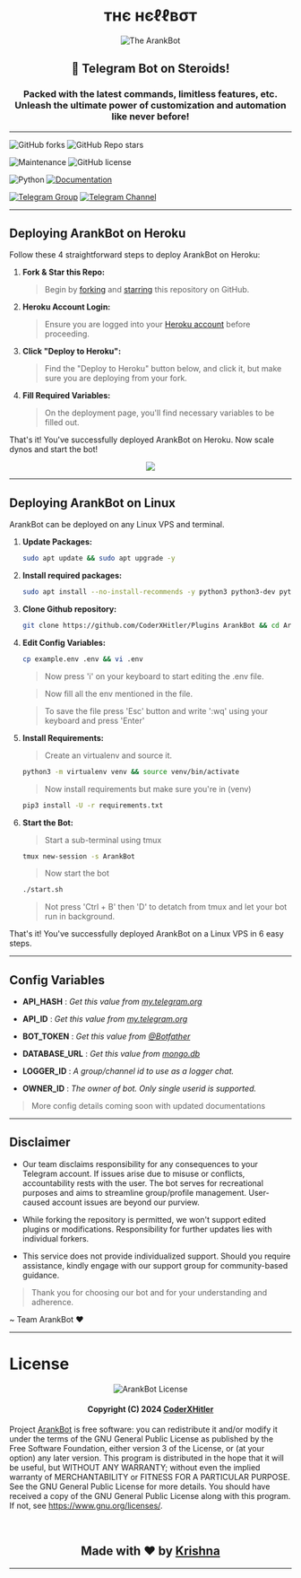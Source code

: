 <h1 align="center"><b>тнє нєℓℓвσт</b></h1>

<p align="center"><img src="https://telegra.ph/file/36f04b4e30580fd1bc0e7.jpg" alt="The ArankBot"></p>

<h2 align="center">🚀 Telegram Bot on Steroids!</h3>

<h3 align="center">
    Packed with the latest commands, limitless features, etc. </br>
    Unleash the ultimate power of customization and automation like never before!
</h3>

---

![GitHub forks](https://img.shields.io/github/forks/CoderXHitler/ArankBot?style=social)
![GitHub Repo stars](https://img.shields.io/github/stars/CoderXHitler/ArankBot?style=social)

![Maintenance](https://img.shields.io/badge/Maintained%3F-Yes-white?&style=social&logo=hugo)
![GitHub license](https://img.shields.io/github/license/CoderXHitler/ArankBot?&style=social&logo=github)

![Python](https://img.shields.io/badge/Python-v3.10-white?style=social&logo=python)
[![Documentation](https://img.shields.io/badge/Documentations-docs.ArankBot.tech-white?&style=social&logo=gitbook)](https://CoderXHitler.gitbook.io/)

[![Telegram Group](https://img.shields.io/badge/Telegram-Group-white?&style=social&logo=telegram)](https://telegram.dog/Carding_Chronicle)
[![Telegram Channel](https://img.shields.io/badge/Telegram-Channel-white?&style=social&logo=telegram)](https://telegram.dog/Mr_Mrs_Krishna)


---

## Deploying ArankBot on Heroku

Follow these 4 straightforward steps to deploy ArankBot on Heroku:

1. **Fork & Star this Repo:**
    > Begin by [forking](https://github.com/CoderXHitler/ArankBot/fork) and [starring](https://github.com/CoderXHitler/ArankBot/) this repository on GitHub.

2. **Heroku Account Login:**
   > Ensure you are logged into your [Heroku account](https://dashboard.heroku.com) before proceeding.

3. **Click "Deploy to Heroku":**
   > Find the "Deploy to Heroku" button below, and click it, but make sure you are deploying from your fork.

4. **Fill Required Variables:**
   > On the deployment page, you'll find necessary variables to be filled out.

That's it! You've successfully deployed ArankBot on Heroku. Now scale dynos and start the bot!

<p align="center">
    <a href="https://heroku.com/deploy"><img src="https://img.shields.io/badge/ArankBot-Deploy%20To%20Heroku-black?style=for-the-badge&logo=heroku"/></a>
</p>

---

## Deploying ArankBot on Linux

ArankBot can be deployed on any Linux VPS and terminal.

1. **Update Packages:**   
    ```bash
    sudo apt update && sudo apt upgrade -y
   ```

2. **Install required packages:**
    ```bash
    sudo apt install --no-install-recommends -y python3 python3-dev python3-pip python3-virtualenv git mediainfo nano ffmpeg unzip tmux
    ```
   
3. **Clone Github repository:**
   ```bash
   git clone https://github.com/CoderXHitler/Plugins ArankBot && cd ArankBot
   ```

4. **Edit Config Variables:**
   ```bash
   cp example.env .env && vi .env
   ```
   > Now press 'i' on your keyboard to start editing the .env file.
   
   > Now fill all the env mentioned in the file.
   
   > To save the file press 'Esc' button and write ':wq' using your keyboard and press 'Enter'

5. **Install Requirements:**
    > Create an virtualenv and source it.
    ```bash
    python3 -m virtualenv venv && source venv/bin/activate
    ```
    > Now install requirements but make sure you're in (venv)
    ```bash
    pip3 install -U -r requirements.txt
    ```

6. **Start the Bot:**
    > Start a sub-terminal using tmux
    ```bash
    tmux new-session -s ArankBot
    ```
    > Now start the bot
    ```bash
    ./start.sh
    ```
    > Not press 'Ctrl + B' then 'D' to detatch from tmux and let your bot run in background.

That's it! You've successfully deployed ArankBot on a Linux VPS in 6 easy steps.

---

## Config Variables

- **API_HASH** : _Get this value from [my.telegram.org](https://my.telegram.org)_

- **API_ID** : _Get this value from [my.telegram.org](https://my.telegram.org)_

- **BOT_TOKEN** : _Get this value from [@Botfather](https://telegram.dog/BotFather)_

- **DATABASE_URL** : _Get this value from [mongo.db](https://account.mongodb.com/account/login)_

- **LOGGER_ID** : _A group/channel id to use as a logger chat._

- **OWNER_ID** : _The owner of bot. Only single userid is supported._

> More config details coming soon with updated documentations

---

## Disclaimer

- Our team disclaims responsibility for any consequences to your Telegram account.
If issues arise due to misuse or conflicts, accountability rests with the user.
The bot serves for recreational purposes and aims to streamline group/profile management.
User-caused account issues are beyond our purview.

- While forking the repository is permitted, we won't support edited plugins or modifications.
Responsibility for further updates lies with individual forkers. 

- This service does not provide individualized support.
Should you require assistance, kindly engage with our support group for community-based guidance.

> Thank you for choosing our bot and for your understanding and adherence.

~ Team ArankBot ❤️

---

# License

<p align="center">
    <img src="https://www.gnu.org/graphics/gplv3-or-later.png" alt="ArankBot License">
</p>

<h4 align="center">
    Copyright (C) 2024 <a href="https://github.com/CoderXHitler">CoderXHitler</a>
</h4>

Project [ArankBot](https://github.com/CoderXHitler/ArankBot) is free software: you can redistribute it and/or modify
it under the terms of the GNU General Public License as published by
the Free Software Foundation, either version 3 of the License, or
(at your option) any later version.
This program is distributed in the hope that it will be useful,
but WITHOUT ANY WARRANTY; without even the implied warranty of
MERCHANTABILITY or FITNESS FOR A PARTICULAR PURPOSE. See the
GNU General Public License for more details.
You should have received a copy of the GNU General Public License
along with this program. If not, see <https://www.gnu.org/licenses/>.

</br>

<h2 align="center">
    Made with ❤️ by <a href="https://github.com/CoderXKrishna">Krishna</a>
</h2>

---
